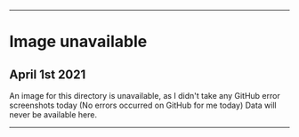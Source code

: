 
***

# Image unavailable

## April 1st 2021

An image for this directory is unavailable, as I didn't take any GitHub error screenshots today (No errors occurred on GitHub for me today) Data will never be available here.

***
